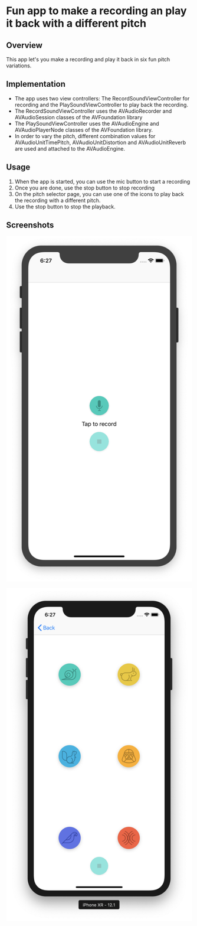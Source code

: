 # Fun app to make a recording an play it back with a different pitch

## Overview
This app let's you make a recording and play it back in six fun pitch variations.


## Implementation
* The app uses two view controllers: The RecordSoundViewController for recording and the PlaySoundViewController to play back the recording.
* The RecordSoundViewController uses the AVAudioRecorder and AVAudioSession classes of the AVFoundation library
* The PlaySoundViewController uses the AVAudioEngine and AVAudioPlayerNode classes of the AVFoundation library. 
* In order to vary the pitch, different combination values for AVAudioUnitTimePitch, AVAudioUnitDistortion and AVAudioUnitReverb are used and attached to the AVAudioEngine.

## Usage
1. When the app is started, you can use the mic button to start a recording
2. Once you are done, use the stop button to stop recording
3. On the pitch selector page, you can use one of the icons to play back the recording with a different pitch.
4. Use the stop button to stop the playback.

## Screenshots
![Perfect Pitch 1](screenshots/pitch-perfect-ss-1.png?raw=true "Perfect Pitch  1")

![Perfect Pitch 2](screenshots/pitch-perfect-ss-2.png?raw=true "Perfect Pitch  2")
